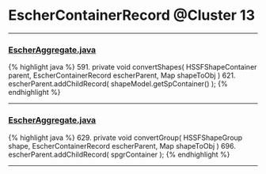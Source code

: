 # EscherContainerRecord @Cluster 13

***

### [EscherAggregate.java](https://searchcode.com/codesearch/view/15642409/)
{% highlight java %}
591. private void convertShapes( HSSFShapeContainer parent, EscherContainerRecord escherParent, Map shapeToObj )
621.             escherParent.addChildRecord( shapeModel.getSpContainer() );
{% endhighlight %}

***

### [EscherAggregate.java](https://searchcode.com/codesearch/view/15642409/)
{% highlight java %}
629. private void convertGroup( HSSFShapeGroup shape, EscherContainerRecord escherParent, Map shapeToObj )
696.     escherParent.addChildRecord( spgrContainer );
{% endhighlight %}

***

